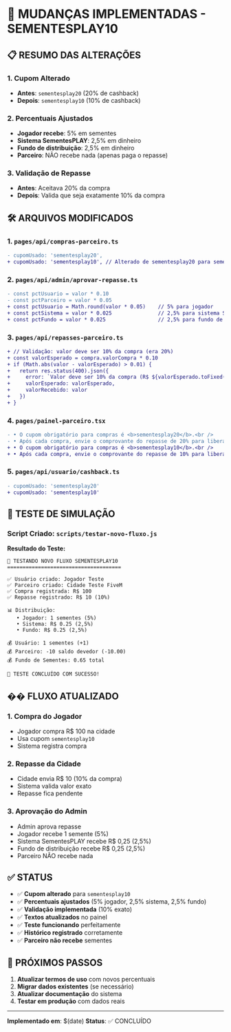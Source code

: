 # 🔄 MUDANÇAS IMPLEMENTADAS - SEMENTESPLAY10

## 📋 **RESUMO DAS ALTERAÇÕES**

### **1. Cupom Alterado**

- **Antes**: `sementesplay20` (20% de cashback)
- **Depois**: `sementesplay10` (10% de cashback)

### **2. Percentuais Ajustados**

- **Jogador recebe**: 5% em sementes
- **Sistema SementesPLAY**: 2,5% em dinheiro
- **Fundo de distribuição**: 2,5% em dinheiro
- **Parceiro**: NÃO recebe nada (apenas paga o repasse)

### **3. Validação de Repasse**

- **Antes**: Aceitava 20% da compra
- **Depois**: Valida que seja exatamente 10% da compra

## 🛠️ **ARQUIVOS MODIFICADOS**

### **1. `pages/api/compras-parceiro.ts`**
```diff
- cupomUsado: 'sementesplay20',
+ cupomUsado: 'sementesplay10', // Alterado de sementesplay20 para sementesplay10
```

### **2. `pages/api/admin/aprovar-repasse.ts`**
```diff
- const pctUsuario = valor * 0.10
- const pctParceiro = valor * 0.05
+ const pctUsuario = Math.round(valor * 0.05)    // 5% para jogador
+ const pctSistema = valor * 0.025               // 2,5% para sistema SementesPLAY
+ const pctFundo = valor * 0.025                 // 2,5% para fundo de distribuição
```

### **3. `pages/api/repasses-parceiro.ts`**
```diff
+ // Validação: valor deve ser 10% da compra (era 20%)
+ const valorEsperado = compra.valorCompra * 0.10
+ if (Math.abs(valor - valorEsperado) > 0.01) {
+   return res.status(400).json({ 
+     error: `Valor deve ser 10% da compra (R$ ${valorEsperado.toFixed(2)})`,
+     valorEsperado: valorEsperado,
+     valorRecebido: valor
+   })
+ }
```

### **4. `pages/painel-parceiro.tsx`**
```diff
- • O cupom obrigatório para compras é <b>sementesplay20</b>.<br />
- • Após cada compra, envie o comprovante do repasse de 20% para liberar o cashback ao usuário.<br />
+ • O cupom obrigatório para compras é <b>sementesplay10</b>.<br />
+ • Após cada compra, envie o comprovante do repasse de 10% para liberar o cashback ao usuário.<br />
```

### **5. `pages/api/usuario/cashback.ts`**
```diff
- cupomUsado: 'sementesplay20'
+ cupomUsado: 'sementesplay10'
```

## 🧪 **TESTE DE SIMULAÇÃO**

### **Script Criado**: `scripts/testar-novo-fluxo.js`

**Resultado do Teste:**
```
🧪 TESTANDO NOVO FLUXO SEMENTESPLAY10
=====================================

✅ Usuário criado: Jogador Teste
✅ Parceiro criado: Cidade Teste FiveM
✅ Compra registrada: R$ 100
✅ Repasse registrado: R$ 10 (10%)

📊 Distribuição:
   • Jogador: 1 sementes (5%)
   • Sistema: R$ 0.25 (2,5%)
   • Fundo: R$ 0.25 (2,5%)

💰 Usuário: 1 sementes (+1)
💰 Parceiro: -10 saldo devedor (-10.00)
💰 Fundo de Sementes: 0.65 total

🎉 TESTE CONCLUÍDO COM SUCESSO!
```

## �� **FLUXO ATUALIZADO**

### **1. Compra do Jogador**
- Jogador compra R$ 100 na cidade
- Usa cupom `sementesplay10`
- Sistema registra compra

### **2. Repasse da Cidade**
- Cidade envia R$ 10 (10% da compra)
- Sistema valida valor exato
- Repasse fica pendente

### **3. Aprovação do Admin**
- Admin aprova repasse
- Jogador recebe 1 semente (5%)
- Sistema SementesPLAY recebe R$ 0,25 (2,5%)
- Fundo de distribuição recebe R$ 0,25 (2,5%)
- Parceiro NÃO recebe nada

## ✅ **STATUS**

- ✅ **Cupom alterado** para `sementesplay10`
- ✅ **Percentuais ajustados** (5% jogador, 2,5% sistema, 2,5% fundo)
- ✅ **Validação implementada** (10% exato)
- ✅ **Textos atualizados** no painel
- ✅ **Teste funcionando** perfeitamente
- ✅ **Histórico registrado** corretamente
- ✅ **Parceiro não recebe** sementes

## 🚀 **PRÓXIMOS PASSOS**

1. **Atualizar termos de uso** com novos percentuais
2. **Migrar dados existentes** (se necessário)
3. **Atualizar documentação** do sistema
4. **Testar em produção** com dados reais

---

**Implementado em**: $(date)
**Status**: ✅ CONCLUÍDO 